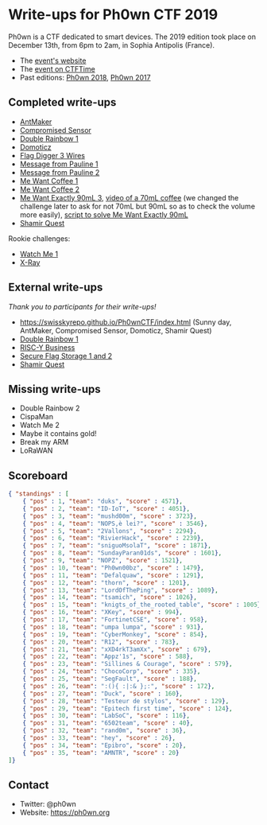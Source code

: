 # Write-ups for Ph0wn CTF 2019

Ph0wn is a CTF dedicated to smart devices. The 2019 edition took place on December 13th, from 6pm to 2am, in Sophia Antipolis (France).

- The [event's website](https://ph0wn.org)
- The [event on CTFTime](https://ctftime.org/event/915)
- Past editions: [Ph0wn 2018](https://github.com/cryptax/write-ups-2018/tree/master/ph0wn-2018), [Ph0wn 2017](https://github.com/ctfs/write-ups-2017/tree/master/ph0wn-ctf-2017)

## Completed write-ups

- [AntMaker](https://github.com/ph0wn/writeups/blob/master/2019/hardware/partial-antmaker.md)
- [Compromised Sensor](https://github.com/ph0wn/writeups/blob/master/2019/misc/compromised-sensor.md)
- [Double Rainbow 1](https://github.com/ph0wn/writeups/blob/master/2019/reverse/doublerainbow1.md)
- [Domoticz](https://github.com/ph0wn/writeups/blob/master/2019/misc/domoticz.md)
- [Flag Digger 3 Wires](https://github.com/ph0wn/writeups/blob/master/2019/hardware/flagdigger.md)
- [Message from Pauline 1](https://github.com/ph0wn/writeups/blob/master/2019/crypto/message-pauline-1.md)
- [Message from Pauline 2](https://github.com/ph0wn/writeups/blob/master/2019/reverse/message-pauline-2.md)
- [Me Want Coffee 1](https://github.com/ph0wn/writeups/blob/master/2019/network/mewantcoffee-1-2-3.md)
- [Me Want Coffee 2](https://github.com/ph0wn/writeups/blob/master/2019/network/mewantcoffee-1-2-3.md)
- [Me Want Exactly 90mL 3](https://github.com/ph0wn/writeups/blob/master/2019/network/mewantcoffee-1-2-3.md), [video of a 70mL coffee](https://github.com/ph0wn/writeups/blob/master/2019/network/join-coffee-70ml.mp4) (we changed the challenge later to ask for not 70mL but 90mL so as to check the volume more easily), [script to solve Me Want Exactly 90mL](https://github.com/ph0wn/writeups/blob/master/2019/network/ph0wn-hack.sh)
- [Shamir Quest](https://github.com/ph0wn/writeups/blob/master/2019/crypto/shamirquest.md)

Rookie challenges:

- [Watch Me 1](https://github.com/ph0wn/writeups/blob/master/2019/rookie/watchme1.md)
- [X-Ray](https://github.com/ph0wn/writeups/blob/master/2019/rookie/xray.md)


## External write-ups

*Thank you to participants for their write-ups!*

- https://swisskyrepo.github.io/Ph0wnCTF/index.html (Sunny day, AntMaker, Compromised Sensor, Domoticz, Shamir Quest)
- [Double Rainbow 1](http://sebastien.andrivet.com/en/posts/ph0wn-2019-double-rainbow-writeup/)
- [RISC-Y Business](http://duksctf.github.io/2019/12/13/ph0wn-RISC-Y-Business.html)
- [Secure Flag Storage 1 and 2](https://github.com/vdehors/writeups/blob/master/ph0wn2019/pwn/securefs/README.md)
- [Shamir Quest](https://github.com/ziyedbe/ph0wn/tree/master/shamir)


## Missing write-ups

- Double Rainbow 2
- CispaMan
- Watch Me 2
- Maybe it contains gold!
- Break my ARM
- LoRaWAN


## Scoreboard

```json
{ "standings" : [
	{ "pos" : 1, "team": "duks", "score" : 4571},
	{ "pos" : 2, "team": "ID-IoT", "score" : 4051},
	{ "pos" : 3, "team": "mushd00m", "score" : 3723},
	{ "pos" : 4, "team": "NOPS,è lei?", "score" : 3546},
	{ "pos" : 5, "team": "2Vallons", "score" : 2294},
	{ "pos" : 6, "team": "RivierHack", "score" : 2239},
	{ "pos" : 7, "team": "sniguoMsolaT", "score" : 1871},
	{ "pos" : 8, "team": "SundayParan01ds", "score" : 1601},
	{ "pos" : 9, "team": "NOPZ", "score" : 1521},
	{ "pos" : 10, "team": "Ph0wn00bz", "score" : 1479},
	{ "pos" : 11, "team": "Defalquaw", "score" : 1291},
	{ "pos" : 12, "team": "thorn", "score" : 1201},
	{ "pos" : 13, "team": "LordOfThePing", "score" : 1089},
	{ "pos" : 14, "team": "tsamich", "score" : 1026},
	{ "pos" : 15, "team": "knigts_of_the_rooted_table", "score" : 1005},
	{ "pos" : 16, "team": "XKey", "score" : 994},
	{ "pos" : 17, "team": "FortinetCSE", "score" : 958},
	{ "pos" : 18, "team": "umpa lumpa", "score" : 931},
	{ "pos" : 19, "team": "CyberMonkey", "score" : 854},
	{ "pos" : 20, "team": "R12", "score" : 783},
	{ "pos" : 21, "team": "xXD4rkT3amXx", "score" : 679},
	{ "pos" : 22, "team": "Appz'1s", "score" : 588},
	{ "pos" : 23, "team": "Sillines & Courage", "score" : 579},
	{ "pos" : 24, "team": "ChocoCorp", "score" : 335},
	{ "pos" : 25, "team": "SegFault", "score" : 188},
	{ "pos" : 26, "team": ":(){ :|:& };:", "score" : 172},
	{ "pos" : 27, "team": "Duck", "score" : 160},
	{ "pos" : 28, "team": "Testeur de stylos", "score" : 129},
	{ "pos" : 29, "team": "Epitech first time", "score" : 124},
	{ "pos" : 30, "team": "LabSoC", "score" : 116},
	{ "pos" : 31, "team": "6502team", "score" : 40},
	{ "pos" : 32, "team": "rand0m", "score" : 36},
	{ "pos" : 33, "team": "hey", "score" : 26},
	{ "pos" : 34, "team": "Epibro", "score" : 20},
	{ "pos" : 35, "team": "AMNTR", "score" : 20}
]}
```

## Contact

- Twitter: @ph0wn
- Website: https://ph0wn.org

